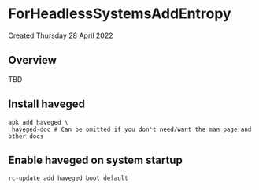 # ForHeadlessSystemsAddEntropy
Created Thursday 28 April 2022

Overview
--------

TBD

Install haveged
---------------

	apk add haveged \
	 haveged-doc # Can be omitted if you don't need/want the man page and other docs


Enable haveged on system startup
--------------------------------

	rc-update add haveged boot default


